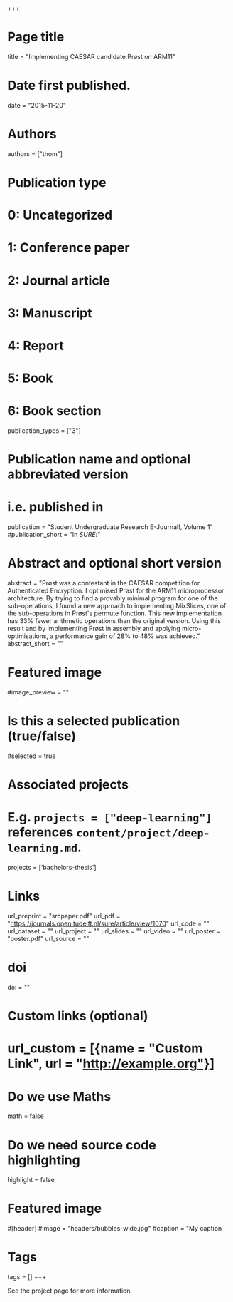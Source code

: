 +++
# Page title
title = "Implementing CAESAR candidate Prøst on ARM11"

# Date first published.
date = "2015-11-20"

# Authors
authors = ["thom"]

# Publication type
# 0: Uncategorized
# 1: Conference paper
# 2: Journal article
# 3: Manuscript
# 4: Report
# 5: Book
# 6: Book section
publication_types = ["3"]

# Publication name and optional abbreviated version
# i.e. published in
publication = "Student Undergraduate Research E-Journal!, Volume 1"
#publication_short = "In *SURE!*"

# Abstract and optional short version
abstract = "Prøst was a contestant in the CAESAR competition for Authenticated Encryption. I optimised Prøst for the ARM11 microprocessor architecture. By trying to find a provably minimal program for one of the sub-operations, I found a new approach to implementing MixSlices, one of the sub-operations in Prøst's permute function. This new implementation has 33% fewer arithmetic operations than the original version. Using this result and by implementing Prøst in assembly and applying micro-optimisations, a performance gain of 28% to 48% was achieved."
abstract_short = ""

# Featured image 
#image_preview = ""

# Is this a selected publication (true/false)
#selected = true

# Associated projects
#   E.g. `projects = ["deep-learning"]` references `content/project/deep-learning.md`.
projects = ['bachelors-thesis']

# Links
url_preprint = "srcpaper.pdf"
url_pdf = "https://journals.open.tudelft.nl/sure/article/view/1070"
url_code = ""
url_dataset = ""
url_project = ""
url_slides = ""
url_video = ""
url_poster = "poster.pdf"
url_source = ""

# doi
doi = ""

# Custom links (optional)
# url_custom = [{name = "Custom Link", url = "http://example.org"}]


# Do we use Maths
math = false

# Do we need source code highlighting
highlight = false

# Featured image
#[header]
#image = "headers/bubbles-wide.jpg"
#caption = "My caption

# Tags
tags = []
+++

See the project page for more information.
